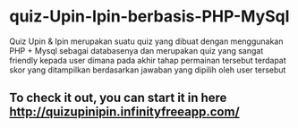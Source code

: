 # quiz-Upin-Ipin-berbasis-PHP-MySql
Quiz Upin &amp; Ipin merupakan suatu quiz yang dibuat dengan menggunakan PHP + Mysql sebagai databasenya dan merupakan quiz yang sangat friendly kepada user dimana pada akhir tahap permainan tersebut terdapat skor yang ditampilkan berdasarkan jawaban yang dipilih oleh user tersebut

## To check it out, you can start it in here http://quizupinipin.infinityfreeapp.com/
